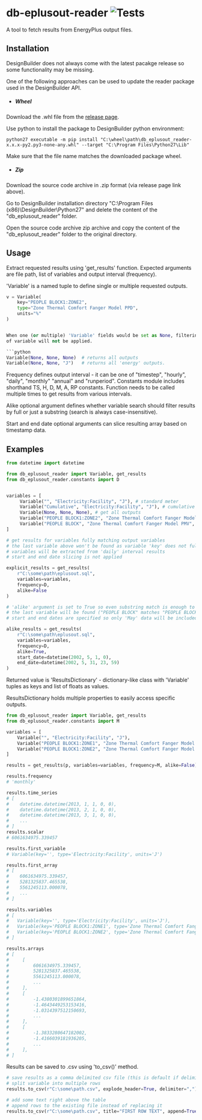 # db-eplusout-reader ![Tests](https://github.com/DesignBuilderSoftware/db-eplusout-reader/workflows/Tests/badge.svg)
A tool to fetch results from EnergyPlus output files.

Installation
------------
DesignBuilder does not always come with the latest pacakge release so some functionality may be missing.

One of the following approaches can be used to update the reader package used in the DesignBuilder API.

+ ##### Wheel

Download the .whl file from the [release page](https://github.com/DesignBuilderSoftware/db-eplusout-reader/releases).

Use python to install the package to DesignBuilder python environment:
```commandline
python27 executable -m pip install "C:\wheel\path\db_eplusout_reader-x.x.x-py2.py3-none-any.whl" --target "C:\Program Files\Python27\Lib"
```
Make sure that the file name matches the downloaded package wheel.

+ ##### Zip

Download the source code archive in .zip format (via release page link above).

Go to DesignBuilder installation directory "C:\Program Files (x86)\DesignBuilder\Python27" and delete the content of the "db_eplusout_reader" folder.

Open the source code archive zip archive and copy the content of the "db_eplusout_reader" folder to the original directory.


Usage
-----

Extract requested results using 'get_results' function. Expected arguments are file path, 
list of variables and output interval (frequency).

'Variable' is a named tuple to define single or multiple requested outputs.

```python
v = Variable(
    key="PEOPLE BLOCK1:ZONE2",
    type="Zone Thermal Comfort Fanger Model PPD",
    units="%"
)


When one (or multiple) 'Variable' fields would be set as None, filtering for specific part 
of variable will not be applied.

```python
Variable(None, None, None)  # returns all outputs
Variable(None, None, "J")   # returns all 'energy' outputs.
```

Frequency defines output interval - it can be one of "timestep", "hourly", "daily",
"monthly" "annual" and "runperiod". Constants module includes shorthand TS, H, D, M, A, RP constants.
Function needs to be called multiple times to get results from various intervals.

Alike optional argument defines whether variable search should filter results by
full or just a substring (search is always case-insensitive).

Start and end date optional arguments can slice resulting array based on timestamp data.


Examples
--------
```python
from datetime import datetime

from db_eplusout_reader import Variable, get_results
from db_eplusout_reader.constants import D


variables = [
     Variable("", "Electricity:Facility", "J"), # standard meter
     Variable("Cumulative", "Electricity:Facility", "J"), # cumulative meter
     Variable(None, None, None), # get all outputs
     Variable("PEOPLE BLOCK1:ZONE2", "Zone Thermal Comfort Fanger Model PMV", ""),
     Variable("PEOPLE BLOCK", "Zone Thermal Comfort Fanger Model PMV", "")
]

# get results for variables fully matching output variables
# the last variable above won't be found as variable 'key' does not fully match
# variables will be extracted from 'daily' interval results
# start and end date slicing is not applied

explicit_results = get_results(
    r"C:\some\path\eplusout.sql",
    variables=variables,
    frequency=D,
    alike=False
)

# 'alike' argument is set to True so even substring match is enough to match variable
# the last variable will be found ("PEOPLE BLOCK" matches "PEOPLE BLOCK1:ZONE2")
# start and end dates are specified so only 'May' data will be included

alike_results = get_results(
    r"C:\some\path\eplusout.sql",
    variables=variables,
    frequency=D,
    alike=True,
    start_date=datetime(2002, 5, 1, 0),
    end_date=datetime(2002, 5, 31, 23, 59)
)
```

Returned value is 'ResultsDictionary' - dictionary-like class with 'Variable' tuples as keys and 
list of floats as values.

ResultsDictionary holds multiple properties to easily access specific outputs.

```python
from db_eplusout_reader import Variable, get_results
from db_eplusout_reader.constants import M

variables = [
    Variable("", "Electricity:Facility", "J"),
    Variable("PEOPLE BLOCK1:ZONE1", "Zone Thermal Comfort Fanger Model PMV", ""),
    Variable("PEOPLE BLOCK1:ZONE2", "Zone Thermal Comfort Fanger Model PMV", ""),
]

results = get_results(p, variables=variables, frequency=M, alike=False)

results.frequency
# 'monthly'

results.time_series
# [
#    datetime.datetime(2013, 1, 1, 0, 0),
#    datetime.datetime(2013, 2, 1, 0, 0),
#    datetime.datetime(2013, 3, 1, 0, 0),
#    ...
# ]
results.scalar
# 6061634975.339457

results.first_variable
# Variable(key='', type='Electricity:Facility', units='J')

results.first_array
# [
#    6061634975.339457,
#    5281325837.465538,
#    5561245113.000078,
#    ...
# ]

results.variables
# [
#   Variable(key='', type='Electricity:Facility', units='J'),
#   Variable(key='PEOPLE BLOCK1:ZONE1', type='Zone Thermal Comfort Fanger Model PMV', units=''),
#   Variable(key='PEOPLE BLOCK1:ZONE2', type='Zone Thermal Comfort Fanger Model PMV', units=''),
# ]

results.arrays
# [
#     [
#         6061634975.339457,
#         5281325837.465538,
#         5561245113.000078,
#         ...
#     ],
#     [
#         -1.4380301899651864,
#         -1.4643449253153416,
#         -1.0314397512150693,
#         ...
#     ],
#     [
#         -1.3833280647182002,
#         -1.4166039181936205,
#         ...
#     ],
# ]
```
Results can be saved to .csv using 'to_csv()' method.
```python
# save results as a comma delimited csv file (this is default if delimiter not specified)
# split variable into multiple rows
results.to_csv(r"C:\some\path.csv", explode_header=True, delimiter=",")

# add some text right above the table
# append rows to the existing file instead of replacing it
results.to_csv(r"C:\some\path.csv", title="FIRST ROW TEXT", append=True)
```
